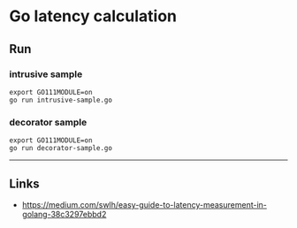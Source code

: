 
# Go latency calculation

## Run

### intrusive sample
```
export GO111MODULE=on
go run intrusive-sample.go
```

### decorator sample
```
export GO111MODULE=on
go run decorator-sample.go
```

---

## Links

- https://medium.com/swlh/easy-guide-to-latency-measurement-in-golang-38c3297ebbd2
